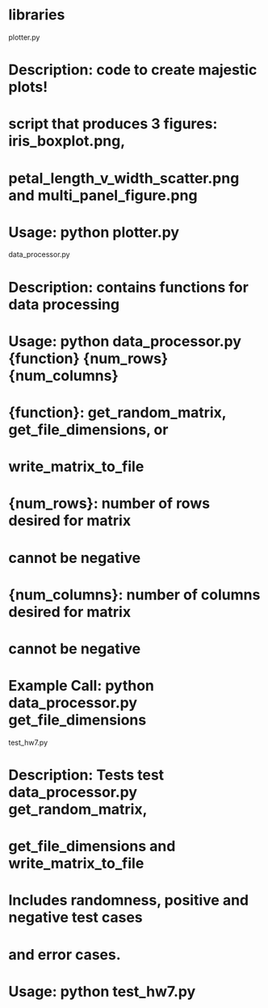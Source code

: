 # libraries

plotter.py
# Description: code to create majestic plots!
#     script that produces 3 figures: iris_boxplot.png,
#     petal_length_v_width_scatter.png and multi_panel_figure.png
# Usage: python plotter.py

data_processor.py

# Description: contains functions for data processing
# Usage: python data_processor.py {function} {num_rows} {num_columns}
#     {function}: get_random_matrix, get_file_dimensions, or
#               write_matrix_to_file
#     {num_rows}: number of rows desired for matrix
#                 cannot be negative
#     {num_columns}: number of columns desired for matrix
#                    cannot be negative
# Example Call:  python data_processor.py get_file_dimensions


test_hw7.py
# Description: Tests test data_processor.py get_random_matrix,
#              get_file_dimensions and write_matrix_to_file
#             Includes randomness, positive and negative test cases
#             and error cases.
# Usage: python test_hw7.py
